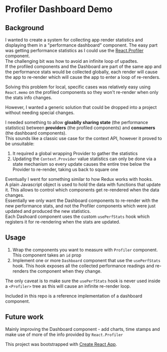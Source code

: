 # Profiler Dashboard Demo
## Background
I wanted to create a system for collecting app render statistics and displaying them in a "performance dashboard" component.
The easy part was getting performance statistics as I could use the [React.Profiler](https://reactjs.org/docs/profiler.html) component.  
The challenging bit was how to avoid an infinite loop of upadtes.  
If the profiled components and the Dashboard are part of the same app and the performance stats would be collected globally, each render will cause the app to re-render which will cause the app to enter a loop of re-renders.  

Solving this problem for local, specific cases was relatively easy using `React.memo` on the profiled components so they won't re-render when only the stats info changes.  

However, I wanted a generic solution that could be dropped into a project without needing special changes.

I needed something to allow **gloablly sharing state** (the performance statistics) between **providers** (the profiled components) and **consumers** (the dashboard components).  
This sounds like a classic use case for the context API, however it proved to be unsuitable:
1) It required a global wrapping Provider to gather the statistics
2) Updating the `Context.Provider` value statistics can only be done via a state mechanism so every update causes the entire tree below the Provider to re-render, taking us back to square one

Eventually I went for something similar to how Redux works with hooks.  
A plain Javascript object is used to hold the data with functions that update it. This allows to control which components get re-rendered when the data changes.  
Essentially we only want the Dashboard components to re-render with the new performance stats, and not the Profiler components which were just updated and produced the new statistics.  
Each Dashoard component uses the custom `usePerfStats` hook which registers it for re-rendering when the stats are updated.

## Usage
1. Wrap the components you want to measure with `Profiler` component. This component takes an `id` prop
2. Implement one or more `Dashboard` component that use the `usePerfStats` hook. This hook exposes all the collected performance readings and re-renders the component when they change.

The only caveat is to make sure the `usePerfStats` hook is never used inside a `<Profiler>` tree as this will cause an infinite re-render loop.

Included in this repo is a reference implementation of a dashboard component.

## Future work
Mainly improving the Dashboard component - add charts, time stamps and make use of more of the info provided by `React.Profiler`


This project was bootstrapped with [Create React App](https://github.com/facebook/create-react-app).
